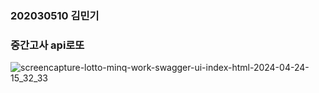 ### 202030510 김민기

### 중간고사 api로또


![screencapture-lotto-minq-work-swagger-ui-index-html-2024-04-24-15_32_33](https://github.com/mimgggg4444/0424-mobile/assets/66135779/27264c23-ae88-440a-aeb3-de1c275db1ff)

